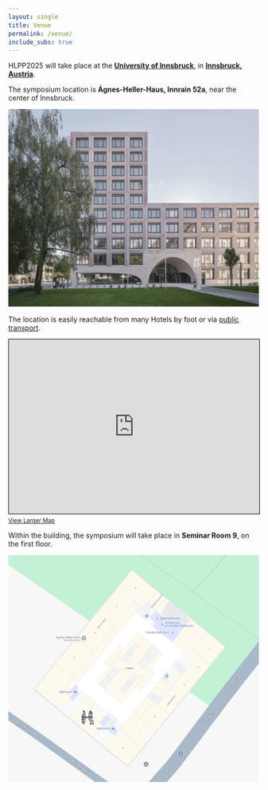 ```yaml
---
layout: single
title: Venue
permalink: /venue/
include_subs: true
---
```


HLPP2025 will take place at the [**University of Innsbruck**](https://www.uibk.ac.at), in [**Innsbruck, Austria**](https://www.innsbruck.info/).

The symposium location is **Ágnes-Heller-Haus, Innrain 52a**, near the center of Innsbruck. 

![Agnes Heller Haus](/assets/images/agnes_heller_haus.webp)
 
The location is easily reachable from many Hotels by foot or via [public transport](https://www.ivb.at/en).

<iframe width="100%" height="350" src="https://www.openstreetmap.org/export/embed.html?bbox=11.382801532745363%2C47.26102906874126%2C11.384620070457458%2C47.26336264999815&amp;layer=mapnik&amp;marker=47.262195872227394%2C11.38371080160141" style="border: 1px solid black"></iframe>
<br/><small><a href="https://www.openstreetmap.org/?mlat=47.26220&amp;mlon=11.38371#map=19/47.26220/11.38371">View Larger Map</a></small>

Within the building, the symposium will take place in **Seminar Room 9**, on the first floor.

![Seminar Room 9](/assets/images/agnes_heller_haus_og1.png)
